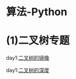 # 算法-Python
# (1)二叉树专题

 day1:[二叉树的镜像](https://github.com/tomsajkdhsakjd/Algorithm-Python/blob/master/Binary_Tree/day01.py)
 
 day1:[二叉树的深度](https://github.com/tomsajkdhsakjd/Algorithm-Python/blob/master/Binary_Tree/day02.py)
